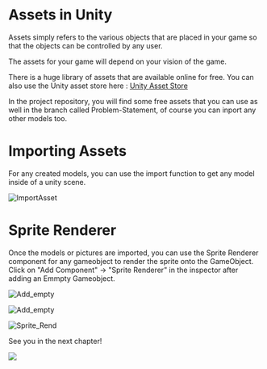 # Assets in Unity

Assets simply refers to the various objects that are placed in your game so that the objects can be controlled by any user.

The assets for your game will depend on your vision of the game. 

There is a huge library of assets that are available online for free. You can also use the Unity asset store here : [Unity Asset Store](https://assetstore.unity.com)

In the project repository, you will find some free assets that you can use as well in the branch called Problem-Statement, of course you can inport any other models too.

# Importing Assets

For any created models, you can use the import function to get any model inside of a unity scene.

![ImportAsset](https://user-images.githubusercontent.com/44625252/154813197-ca8e48f5-b228-46ce-86ef-f88dbcee8dc2.png)

# Sprite Renderer

Once the models or pictures are imported, you can use the Sprite Renderer component for any gameobject to render the sprite onto the GameObject. Click on "Add Component" -> "Sprite Renderer" in the inspector after adding an Emmpty Gameobject.

![Add_empty](https://user-images.githubusercontent.com/44625252/154814041-77b0ce88-5083-4dea-bcf5-618e5f7dbfe5.png)

![Add_empty](https://user-images.githubusercontent.com/44625252/154814057-413dd236-b7c0-40d4-a8a1-e6f687961f1a.png)

![Sprite_Rend](https://user-images.githubusercontent.com/44625252/154814049-7d8020e3-582b-4d10-bd17-bf9269b5e448.png)

See you in the next chapter!

![](https://media.giphy.com/media/1hM5lua4GiHG7ERsfA/giphy.gif)
